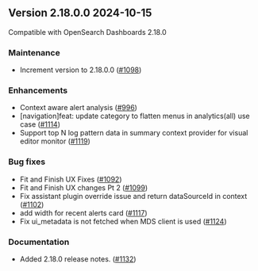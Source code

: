 ## Version 2.18.0.0 2024-10-15
Compatible with OpenSearch Dashboards 2.18.0

### Maintenance
* Increment version to 2.18.0.0 ([#1098](https://github.com/opensearch-project/alerting-dashboards-plugin/pull/1098))

### Enhancements
* Context aware alert analysis ([#996](https://github.com/opensearch-project/alerting-dashboards-plugin/pull/996))
* [navigation]feat: update category to flatten menus in analytics(all) use case ([#1114](https://github.com/opensearch-project/alerting-dashboards-plugin/pull/1114))
* Support top N log pattern data in summary context provider for visual editor monitor ([#1119](https://github.com/opensearch-project/alerting-dashboards-plugin/pull/1119))

### Bug fixes
* Fit and Finish UX Fixes ([#1092](https://github.com/opensearch-project/alerting-dashboards-plugin/pull/1092))
* Fit and Finish UX changes Pt 2 ([#1099](https://github.com/opensearch-project/alerting-dashboards-plugin/pull/1099))
* Fix assistant plugin override issue and return dataSourceId in context ([#1102](https://github.com/opensearch-project/alerting-dashboards-plugin/pull/1102))
* add width for recent alerts card ([#1117](https://github.com/opensearch-project/alerting-dashboards-plugin/pull/1117))
* Fix ui_metadata is not fetched when MDS client is used ([#1124](https://github.com/opensearch-project/alerting-dashboards-plugin/pull/1124))

### Documentation
* Added 2.18.0 release notes. ([#1132](https://github.com/opensearch-project/alerting-dashboards-plugin/pull/1132))